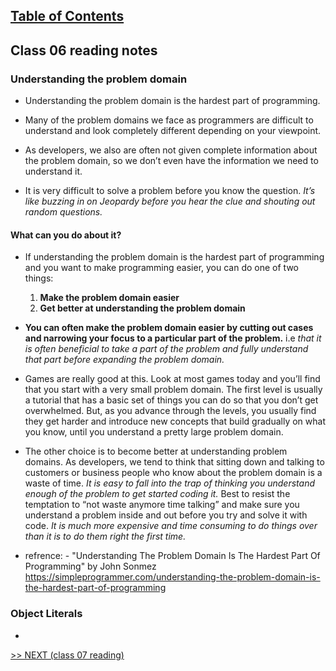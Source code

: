
## [Table of Contents](https://wondwosentsige.github.io/code-201-reading-notes/Home)

## Class 06 reading notes

### Understanding the problem domain

- Understanding the problem domain is the hardest part of programming.

- Many of the problem domains we face as programmers are difficult to understand and look completely different depending on your viewpoint.

- As developers, we also are often not given complete information about the problem domain, so we don’t even have the information we need to understand it.

- It is very difficult to solve a problem before you know the question.  *It’s like buzzing in on Jeopardy before you hear the clue and shouting out random questions.*

#### What can you do about it?

- If understanding the problem domain is the hardest part of programming and you want to make programming easier, you can do one of two things:

    1. __Make the problem domain easier__
    2. __Get better at understanding the problem domain__

- __You can often make the problem domain easier by cutting out cases and narrowing your focus to a particular part of the problem.__ i.e *that it is often beneficial to take a part of the problem and fully understand that part before expanding the problem domain.*

- Games are really good at this.  Look at most games today and you’ll find that you start with a very small problem domain.  The first level is usually a tutorial that has a basic set of things you can do so that you don’t get overwhelmed.  But, as you advance through the levels, you usually find they get harder and introduce new concepts that build gradually on what you know, until you understand a pretty large problem domain.

- The other choice is to become better at understanding problem domains.  As developers, we tend to think that sitting down and talking to customers or business people who know about the problem domain is a waste of time. *It is easy to fall into the trap of thinking you understand enough of the problem to get started coding it.*  Best to resist the temptation to “not waste anymore time talking” and make sure you understand a problem inside and out before you try and solve it with code.  *It is much more expensive and time consuming to do things over than it is to do them right the first time.*

- refrence: - "Understanding The Problem Domain Is The Hardest Part Of Programming" by John Sonmez
https://simpleprogrammer.com/understanding-the-problem-domain-is-the-hardest-part-of-programming

### Object Literals

- 































[>> NEXT (class 07 reading)](https://wondwosentsige.github.io/code-201-reading-notes/class-07)


